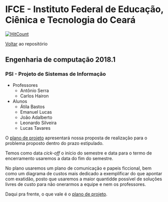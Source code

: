 # IFCE - Instituto Federal de Educação, Ciênica e Tecnologia do Ceará

[![HitCount](http://hits.dwyl.io/sombriks/ifce-2018.1-psi.svg)](http://hits.dwyl.io/sombriks/ifce-2018.1-psi)

[Voltar](https://github.com/sombriks/ifce-2018.1-psi) ao repositório

## Engenharia de computação 2018.1

### PSI - Projeto de Sistemas de Informação

- Professores
  - Antônio Serra
  - Carlos Hairon
- Alunos
  - Átila Bastos
  - Emanuel Lucas
  - João Adalberto
  - Leonardo Silveira
  - Lucas Tavares

O [plano de projeto](/PLANO-DE-PROJETO) apresentará nossa proposta de 
realização para o problema proposto dentro do prazo estipulado.

Temos como data *cick-off* o início do semestre e data para o termo de 
encerramento usaremos a data do fim do semestre.

No plano usaremos um plano de comunicação e papeis ficcional, bem como um
diagrama de custos mais dedicado a exemplificar do que apontar com exatidão,
posto que usaremos a maior quantidde possível de soluções livres de custo
para não onerarmos a equipe e nem os professores.

Daqui pra frente, o que vale é o [plano de projeto](/PLANO-DE-PROJETO).
